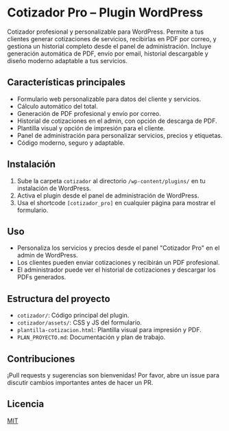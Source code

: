 # Cotizador Pro – Plugin WordPress

Cotizador profesional y personalizable para WordPress. Permite a tus clientes generar cotizaciones de servicios, recibirlas en PDF por correo, y gestiona un historial completo desde el panel de administración. Incluye generación automática de PDF, envío por email, historial descargable y diseño moderno adaptable a tus servicios.

## Características principales
- Formulario web personalizable para datos del cliente y servicios.
- Cálculo automático del total.
- Generación de PDF profesional y envío por correo.
- Historial de cotizaciones en el admin, con opción de descarga de PDF.
- Plantilla visual y opción de impresión para el cliente.
- Panel de administración para personalizar servicios, precios y etiquetas.
- Código moderno, seguro y adaptable.

## Instalación
1. Sube la carpeta `cotizador` al directorio `/wp-content/plugins/` en tu instalación de WordPress.
2. Activa el plugin desde el panel de administración de WordPress.
3. Usa el shortcode `[cotizador_pro]` en cualquier página para mostrar el formulario.

## Uso
- Personaliza los servicios y precios desde el panel "Cotizador Pro" en el admin de WordPress.
- Los clientes pueden enviar cotizaciones y recibirán un PDF profesional.
- El administrador puede ver el historial de cotizaciones y descargar los PDFs generados.

## Estructura del proyecto
- `cotizador/`: Código principal del plugin.
- `cotizador/assets/`: CSS y JS del formulario.
- `plantilla-cotizacion.html`: Plantilla visual para impresión y PDF.
- `PLAN_PROYECTO.md`: Documentación y plan de trabajo.

## Contribuciones
¡Pull requests y sugerencias son bienvenidas! Por favor, abre un issue para discutir cambios importantes antes de hacer un PR.

## Licencia
[MIT](LICENSE)
